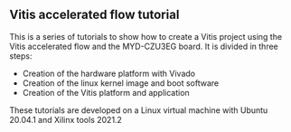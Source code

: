 ## Vitis accelerated flow tutorial
This is a series of tutorials to show how to create a Vitis project using the Vitis accelerated flow and the MYD-CZU3EG board.
It is divided in three steps:
- Creation of the hardware platform with Vivado
- Creation of the linux kernel image and boot software
- Creation of the Vitis platform and application

These tutorials are developed on a Linux virtual machine with Ubuntu 20.04.1 and Xilinx tools 2021.2

